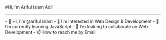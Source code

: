 #Hi,I'm Ariful Islam Adil
<hr>
- 👋 Hi, I’m @ariful islam
- 👀 I’m interested in Web Design & Development
- 🌱 I’m currently learning JavaScript
- 💞️ I’m looking to collaborate on Web Development
- 📫 How to reach me by Email

<!---
arifulislamadil/arifulislamadil is a ✨ special ✨ repository because its `README.md` (this file) appears on your GitHub profile.
You can click the Preview link to take a look at your changes.
--->
